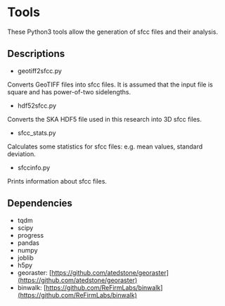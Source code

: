 # Tools

These Python3 tools allow the generation of sfcc files and their analysis.

## Descriptions

- geotiff2sfcc.py

Converts GeoTIFF files into sfcc files. It is assumed that the input file is square and has power-of-two sidelengths.

- hdf52sfcc.py

Converts the SKA HDF5 file used in this research into 3D sfcc files.

- sfcc_stats.py

Calculates some statistics for sfcc files: e.g. mean values, standard deviation.

- sfccinfo.py

Prints information about sfcc files.

## Dependencies

- tqdm
- scipy
- progress
- pandas
- numpy
- joblib
- h5py
- georaster: [https://github.com/atedstone/georaster](https://github.com/atedstone/georaster)
- binwalk: [https://github.com/ReFirmLabs/binwalk](https://github.com/ReFirmLabs/binwalk)
